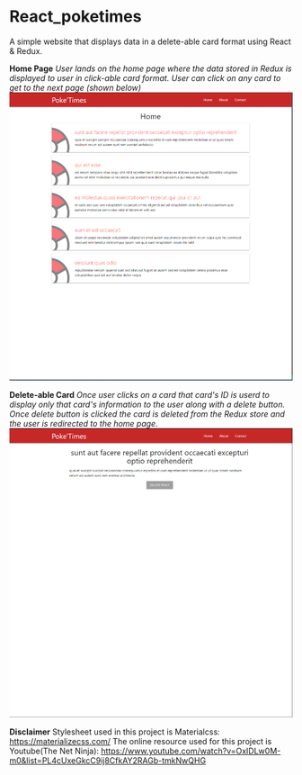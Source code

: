 # React_poketimes
A simple website that displays data in a delete-able card format using React & Redux.

**Home Page**
*User lands on the home page where the data stored in Redux is displayed to user in click-able card format. User can click on any card to get to the next page (shown below)*
![](https://github.com/kunknown/React_poketimes/blob/master/public/README%20content/home_page.PNG)

**Delete-able Card**
*Once user clicks on a card that card's ID is userd to display only that card's information to the user along with a delete button. Once delete button is clicked the card is deleted from the Redux store and the user is redirected to the home page.*
![](https://github.com/kunknown/React_poketimes/blob/master/public/README%20content/single_card.PNG)

**Disclaimer**
Stylesheet used in this project is Materialcss: https://materializecss.com/
The online resource used for this project is Youtube(The Net Ninja): https://www.youtube.com/watch?v=OxIDLw0M-m0&list=PL4cUxeGkcC9ij8CfkAY2RAGb-tmkNwQHG
